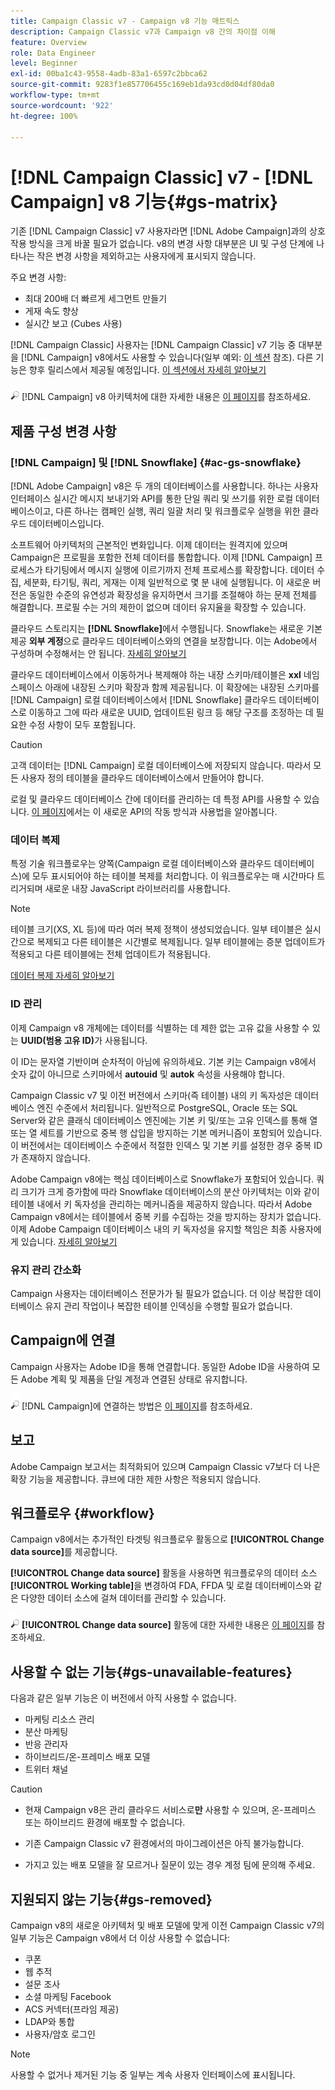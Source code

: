 ```yaml
---
title: Campaign Classic v7 - Campaign v8 기능 매트릭스
description: Campaign Classic v7과 Campaign v8 간의 차이점 이해
feature: Overview
role: Data Engineer
level: Beginner
exl-id: 00ba1c43-9558-4adb-83a1-6597c2bbca62
source-git-commit: 9283f1e857706455c169eb1da93cd0d04df80da0
workflow-type: tm+mt
source-wordcount: '922'
ht-degree: 100%

---
```


# [!DNL Campaign Classic] v7 - [!DNL Campaign] v8 기능{#gs-matrix}

기존 [!DNL Campaign Classic] v7 사용자라면 [!DNL Adobe Campaign]과의 상호 작용 방식을 크게 바꿀 필요가 없습니다. v8의 변경 사항 대부분은 UI 및 구성 단계에 나타나는 작은 변경 사항을 제외하고는 사용자에게 표시되지 않습니다.

주요 변경 사항:

* 최대 200배 더 빠르게 세그먼트 만들기
* 게재 속도 향상
* 실시간 보고 (Cubes 사용)

[!DNL Campaign Classic] 사용자는 [!DNL Campaign Classic] v7 기능 중 대부분을 [!DNL Campaign] v8에서도 사용할 수 있습니다(일부 예외: [이 섹션](#gs-removed) 참조). 다른 기능은 향후 릴리스에서 제공될 예정입니다. [이 섹션에서 자세히 알아보기](#gs-unavailable-features)

![](../assets/do-not-localize/glass.png) [!DNL Campaign] v8 아키텍처에 대한 자세한 내용은 [이 페이지](../dev/architecture.md)를 참조하세요.

## 제품 구성 변경 사항

### [!DNL Campaign] 및 [!DNL Snowflake] {#ac-gs-snowflake}

[!DNL Adobe Campaign] v8은 두 개의 데이터베이스를 사용합니다. 하나는 사용자 인터페이스 실시간 메시지 보내기와 API를 통한 단일 쿼리 및 쓰기를 위한 로컬 데이터베이스이고, 다른 하나는 캠페인 실행, 쿼리 일괄 처리 및 워크플로우 실행을 위한 클라우드 데이터베이스입니다.

소프트웨어 아키텍처의 근본적인 변화입니다. 이제 데이터는 원격지에 있으며 Campaign은 프로필을 포함한 전체 데이터를 통합합니다. 이제 [!DNL Campaign] 프로세스가 타기팅에서 메시지 실행에 이르기까지 전체 프로세스를 확장합니다. 데이터 수집, 세분화, 타기팅, 쿼리, 게재는 이제 일반적으로 몇 분 내에 실행됩니다. 이 새로운 버전은 동일한 수준의 유연성과 확장성을 유지하면서 크기를 조절해야 하는 문제 전체를 해결합니다. 프로필 수는 거의 제한이 없으며 데이터 유지율을 확장할 수 있습니다.

클라우드 스토리지는 **[!DNL Snowflake]**&#x200B;에서 수행됩니다. Snowflake는 새로운 기본 제공 **외부 계정**&#x200B;으로 클라우드 데이터베이스와의 연결을 보장합니다. 이는 Adobe에서 구성하며 수정해서는 안 됩니다. [자세히 알아보기](../config/external-accounts.md)

클라우드 데이터베이스에서 이동하거나 복제해야 하는 내장 스키마/테이블은 **xxl** 네임스페이스 아래에 내장된 스키마 확장과 함께 제공됩니다. 이 확장에는 내장된 스키마를 [!DNL Campaign] 로컬 데이터베이스에서 [!DNL Snowflake] 클라우드 데이터베이스로 이동하고 그에 따라 새로운 UUID, 업데이트된 링크 등 해당 구조를 조정하는 데 필요한 수정 사항이 모두 포함됩니다.

>[!CAUTION]
>
> 고객 데이터는 [!DNL Campaign] 로컬 데이터베이스에 저장되지 않습니다. 따라서 모든 사용자 정의 테이블을 클라우드 데이터베이스에서 만들어야 합니다.

로컬 및 클라우드 데이터베이스 간에 데이터를 관리하는 데 특정 API를 사용할 수 있습니다. [이 페이지](../dev/new-apis.md)에서는 이 새로운 API의 작동 방식과 사용법을 알아봅니다.

### 데이터 복제

특정 기술 워크플로우는 양쪽(Campaign 로컬 데이터베이스와 클라우드 데이터베이스)에 모두 표시되어야 하는 테이블 복제를 처리합니다. 이 워크플로우는 매 시간마다 트리거되며 새로운 내장 JavaScript 라이브러리를 사용합니다.

>[!NOTE]
>
> 테이블 크기(XS, XL 등)에 따라 여러 복제 정책이 생성되었습니다.
> 일부 테이블은 실시간으로 복제되고 다른 테이블은 시간별로 복제됩니다. 일부 테이블에는 증분 업데이트가 적용되고 다른 테이블에는 전체 업데이트가 적용됩니다.

[데이터 복제 자세히 알아보기](../config/replication.md)

### ID 관리

이제 Campaign v8 개체에는 데이터를 식별하는 데 제한 없는 고유 값을 사용할 수 있는 **UUID(범용 고유 ID)**&#x200B;가 사용됩니다.

이 ID는 문자열 기반이며 순차적이 아님에 유의하세요. 기본 키는 Campaign v8에서 숫자 값이 아니므로 스키마에서 **autouid** 및 **autok** 속성을 사용해야 합니다.

Campaign Classic v7 및 이전 버전에서 스키마(즉 테이블) 내의 키 독자성은 데이터베이스 엔진 수준에서 처리됩니다. 일반적으로 PostgreSQL, Oracle 또는 SQL Server와 같은 클래식 데이터베이스 엔진에는 기본 키 및/또는 고유 인덱스를 통해 열 또는 열 세트를 기반으로 중복 행 삽입을 방지하는 기본 메커니즘이 포함되어 있습니다. 이 버전에서는 데이터베이스 수준에서 적절한 인덱스 및 기본 키를 설정한 경우 중복 ID가 존재하지 않습니다.

Adobe Campaign v8에는 핵심 데이터베이스로 Snowflake가 포함되어 있습니다. 쿼리 크기가 크게 증가함에 따라 Snowflake 데이터베이스의 분산 아키텍처는 이와 같이 테이블 내에서 키 독자성을 관리하는 메커니즘을 제공하지 않습니다. 따라서 Adobe Campaign v8에서는 테이블에서 중복 키를 수집하는 것을 방지하는 장치가 없습니다. 이제 Adobe Campaign 데이터베이스 내의 키 독자성을 유지할 책임은 최종 사용자에게 있습니다. [자세히 알아보기](../dev/keys.md)

### 유지 관리 간소화

Campaign 사용자는 데이터베이스 전문가가 될 필요가 없습니다. 더 이상 복잡한 데이터베이스 유지 관리 작업이나 복잡한 테이블 인덱싱을 수행할 필요가 없습니다.

## Campaign에 연결

Campaign 사용자는 Adobe ID을 통해 연결합니다. 동일한 Adobe ID을 사용하여 모든 Adobe 계획 및 제품을 단일 계정과 연결된 상태로 유지합니다.

![](../assets/do-not-localize/glass.png) [!DNL Campaign]에 연결하는 방법은 [이 페이지](connect.md)를 참조하세요.

## 보고

Adobe Campaign 보고서는 최적화되어 있으며 Campaign Classic v7보다 더 나은 확장 기능을 제공합니다. 큐브에 대한 제한 사항은 적용되지 않습니다.

## 워크플로우 {#workflow}

Campaign v8에서는 추가적인 타겟팅 워크플로우 활동으로 **[!UICONTROL Change data source]**&#x200B;를 제공합니다.

**[!UICONTROL Change data source]** 활동을 사용하면 워크플로우의 데이터 소스 **[!UICONTROL Working table]**&#x200B;을 변경하여 FDA, FFDA 및 로컬 데이터베이스와 같은 다양한 데이터 소스에 걸쳐 데이터를 관리할 수 있습니다.

![](../assets/do-not-localize/glass.png) **[!UICONTROL Change data source]** 활동에 대한 자세한 내용은 [이 페이지](../config/workflows.md#change-data-source-activity)를 참조하세요.

## 사용할 수 없는 기능{#gs-unavailable-features}

다음과 같은 일부 기능은 이 버전에서 아직 사용할 수 없습니다.

* 마케팅 리소스 관리
* 분산 마케팅
* 반응 관리자
* 하이브리드/온-프레미스 배포 모델
* 트위터 채널

>[!CAUTION]
>
>* 현재 Campaign v8은 관리 클라우드 서비스로&#x200B;**만** 사용할 수 있으며, 온-프레미스 또는 하이브리드 환경에 배포할 수 없습니다.
>
>* 기존 Campaign Classic v7 환경에서의 마이그레이션은 아직 불가능합니다.
>
>* 가지고 있는 배포 모델을 잘 모르거나 질문이 있는 경우 계정 팀에 문의해 주세요.


## 지원되지 않는 기능{#gs-removed}

Campaign v8의 새로운 아키텍처 및 배포 모델에 맞게 이전 Campaign Classic v7의 일부 기능은 Campaign v8에서 더 이상 사용할 수 없습니다:

* 쿠폰
* 웹 추적
* 설문 조사
* 소셜 마케팅 Facebook
* ACS 커넥터(프라임 제공)
* LDAP와 통합
* 사용자/암호 로그인

>[!NOTE]
>
>사용할 수 없거나 제거된 기능 중 일부는 계속 사용자 인터페이스에 표시됩니다.
